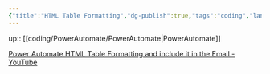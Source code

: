 ```yaml
---
{"title":"HTML Table Formatting","dg-publish":true,"tags":"coding","language":"en","permalink":"/coding/power-automate/html-table-formatting/","dgPassFrontmatter":true}
---
```


up:: [[coding/PowerAutomate/PowerAutomate\|PowerAutomate]]

[Power Automate HTML Table Formatting and include it in the Email - YouTube](https://www.youtube.com/watch?v=6lddmGzfPgY)
